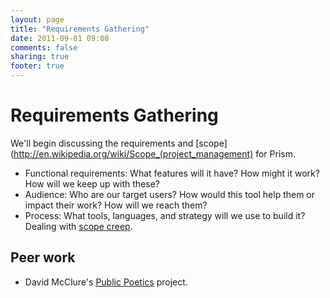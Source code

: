 ```yaml
---
layout: page
title: "Requirements Gathering"
date: 2011-09-01 09:08
comments: false
sharing: true
footer: true
---
```

# Requirements Gathering

We'll begin discussing the requirements and [scope](http://en.wikipedia.org/wiki/Scope_(project_management) for Prism.

* Functional requirements: What features will it have? How might it work? How will we keep up with these?
* Audience: Who are our target users? How would this tool help them or impact their work? How will we reach them?
* Process: What tools, languages, and strategy will we use to build it? Dealing with [scope creep](http://en.wikipedia.org/wiki/Scope_creep).

## Peer work

* David McClure's [Public Poetics](http://publicpoetics.org) project.
